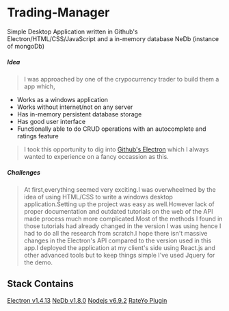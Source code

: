 # Trading-Manager
Simple Desktop Application written in Github's Electron/HTML/CSS/JavaScript and a in-memory database NeDb (instance of mongoDb)

#####  *Idea*
> I was approached by one of the crypocurrency trader to build them a app which,
   - Works as a windows application
   - Works without internet/not on any server
   - Has in-memory persistent database storage 
   - Has good user interface
   - Functionally able to do CRUD operations with an autocomplete and ratings feature
> I took this opportunity to dig into [Github's Electron](https://electron.atom.io/) which I always wanted to experience on a fancy 
  occassion as this. 
  
#####  *Challenges*
> At first,everything seemed very exciting.I was overwheelmed by the idea of using HTML/CSS to write a windows desktop application.Setting
up the project was easy as well.However lack of proper documentation and outdated tutorials on the web of the API made process much more
complicated.Most of the methods I found in those tutorials had already changed in the version I was using hence I had to do all the research
from scratch.I hope there isn't massive changes in the Electron's API compared to the version used in this app.I deployed the application
at my client's side using React.js and other advanced tools but to keep things simple I've used Jquery for the demo.


Stack Contains
--------------
[Electron v1.4.13](https://electron.atom.io/)
[NeDb v1.8.0](https://github.com/louischatriot/nedb)
[Nodejs v6.9.2](https://nodejs.org/en/)
[RateYo Plugin](http://rateyo.fundoocode.ninja/)

